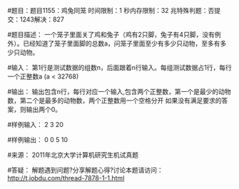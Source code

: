 #题目：题目1155：鸡兔同笼
时间限制：1 秒内存限制：32 兆特殊判题：否提交：1243解决：827

#题目描述：
一个笼子里面关了鸡和兔子（鸡有2只脚，兔子有4只脚，没有例外）。已经知道了笼子里面脚的总数a，问笼子里面至少有多少只动物，至多有多少只动物。

#输入：
第1行是测试数据的组数n，后面跟着n行输入。每组测试数据占1行，每行一个正整数a (a < 32768)

#输出：
输出包含n行，每行对应一个输入,包含两个正整数，第一个是最少的动物数，第二个是最多的动物数，两个正整数用一个空格分开
如果没有满足要求的答案，则输出两个0。

#样例输入：
2
3
20

#样例输出：
0 0
5 10

#来源：
2011年北京大学计算机研究生机试真题

#答疑：
解题遇到问题?分享解题心得?讨论本题请访问：http://t.jobdu.com/thread-7878-1-1.html
